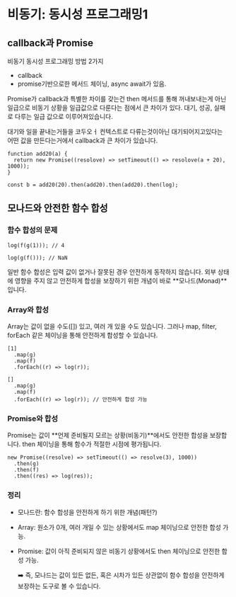 # 비동기: 동시성 프로그래밍1

## callback과 Promise

비동기 동시성 프로그래밍 방법 2가지

- callback
- promise기반으로한 메서드 체이닝, async await가 있음.

Promise가 callback과 특별한 차이를 갖는건 then 메서드를 통해 꺼내보내는게 아닌 일급으로 비동기 상황을 일급값으로 다룬다는 점에서 큰 차이가 있다. 대기, 성공, 실패로 다루는 일급 값으로 이루어져있습니다.

대기와 일을 끝내는거들을 코두오ㅓ 컨텍스트로 다류는것이아닌 대기되어지고있다는 어떤 값을 만든다는거에서 callback과 큰 차이가 있습니다.

```
function add20(a) {
  return new Promise((resolove) => setTimeout(() => resolove(a + 20), 1000));
}

const b = add20(20).then(add20).then(add20).then(log);
```

## 모나드와 안전한 함수 합성

### 함수 합성의 문제

```
log(f(g(1))); // 4

log(g(f())); // NaN
```

일반 함수 합성은 입력 값이 없거나 잘못된 경우 안전하게 동작하지 않습니다. 외부 상태에 영향을 주지 않고 안전하게 합성을 보장하기 위한 개념이 바로 **모나드(Monad)**입니다.

### Array와 합성

Array는 값이 없을 수도([]) 있고, 여러 개 있을 수도 있습니다. 그러나 map, filter, forEach 같은 체이닝을 통해 안전하게 합성할 수 있습니다.

```
[1]
  .map(g)
  .map(f)
  .forEach((r) => log(r));

[]
  .map(g)
  .map(f)
  .forEach((r) => log(r)); // 안전하게 합성 가능
```

### Promise와 합성

Promise는 값이 **언제 준비될지 모르는 상황(비동기)**에서도 안전한 합성을 보장합니다. then 체이닝을 통해 함수가 적절한 시점에 평가됩니다.

```
new Promise((resolve) => setTimeout(() => resolve(3), 1000))
  .then(g)
  .then(f)
  .then((res) => log(res));
```

### 정리

- 모나드란: 함수 합성을 안전하게 하기 위한 개념(패턴?)
- Array: 원소가 0개, 여러 개일 수 있는 상황에서도 map 체이닝으로 안전한 합성 가능.
- Promise: 값이 아직 준비되지 않은 비동기 상황에서도 then 체이닝으로 안전한 합성 가능.

  ➡️ 즉, 모나드는 값이 있든 없든, 혹은 시차가 있든 상관없이 함수 합성을 안전하게 보장하는 도구로 볼 수 있습니다.
